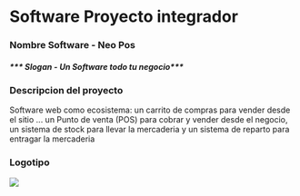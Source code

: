 # Software Proyecto integrador
###  Nombre Software - Neo Pos
##### ***  Slogan - Un Software todo tu negocio***
### Descripcion del proyecto
Software web como ecosistema: un carrito de compras para vender desde el sitio ... un Punto de venta (POS) para cobrar y vender desde el negocio, un sistema de stock para llevar la mercaderia y un sistema de reparto para entragar la mercaderia

### Logotipo

![](https://i.imgur.com/S9ylSv7.png?1)
